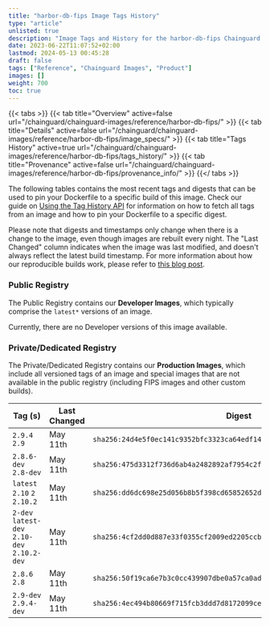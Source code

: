 ```yaml
---
title: "harbor-db-fips Image Tags History"
type: "article"
unlisted: true
description: "Image Tags and History for the harbor-db-fips Chainguard Image"
date: 2023-06-22T11:07:52+02:00
lastmod: 2024-05-13 00:45:28
draft: false
tags: ["Reference", "Chainguard Images", "Product"]
images: []
weight: 700
toc: true
---
```


{{< tabs >}}
{{< tab title="Overview" active=false url="/chainguard/chainguard-images/reference/harbor-db-fips/" >}}
{{< tab title="Details" active=false url="/chainguard/chainguard-images/reference/harbor-db-fips/image_specs/" >}}
{{< tab title="Tags History" active=true url="/chainguard/chainguard-images/reference/harbor-db-fips/tags_history/" >}}
{{< tab title="Provenance" active=false url="/chainguard/chainguard-images/reference/harbor-db-fips/provenance_info/" >}}
{{</ tabs >}}

The following tables contains the most recent tags and digests that can be used to pin your Dockerfile to a specific build of this image. Check our guide on [Using the Tag History API](/chainguard/chainguard-images/using-the-tag-history-api/) for information on how to fetch all tags from an image and how to pin your Dockerfile to a specific digest.

Please note that digests and timestamps only change when there is a change to the image, even though images are rebuilt every night. The "Last Changed" column indicates when the image was last modified, and doesn't always reflect the latest build timestamp. For more information about how our reproducible builds work, please refer to [this blog post](https://www.chainguard.dev/unchained/reproducing-chainguards-reproducible-image-builds).

### Public Registry
The Public Registry contains our **Developer Images**, which typically comprise the `latest*` versions of an image.

Currently, there are no Developer versions of this image available.

### Private/Dedicated Registry
The Private/Dedicated Registry contains our **Production Images**, which include all versioned tags of an image and special images that are not available in the public registry (including FIPS images and other custom builds).

| Tag (s)                                       | Last Changed | Digest                                                                    |
|-----------------------------------------------|--------------|---------------------------------------------------------------------------|
|  `2.9.4` `2.9`                                | May 11th     | `sha256:24d4e5f0ec141c9352bfc3323ca64edf14a44b7216b739c10073c7aac7935c28` |
|  `2.8.6-dev` `2.8-dev`                        | May 11th     | `sha256:475d3312f736d6ab4a2482892af7954c2f2bd45671c4694498f4dae63995dd5b` |
|  `latest` `2.10` `2` `2.10.2`                 | May 11th     | `sha256:dd6dc698e25d056b8b5f398cd65852652dec5eaa60c51efbe5a76102f0ee8557` |
|  `2-dev` `latest-dev` `2.10-dev` `2.10.2-dev` | May 11th     | `sha256:4cf2dd0d887e33f0355cf2009ed2205ccba75ae159066c8f396adeb36117dfbb` |
|  `2.8.6` `2.8`                                | May 11th     | `sha256:50f19ca6e7b3c0cc439907dbe0a57ca0adf61bc0bc8db9c4ad294e4a9a3b61e4` |
|  `2.9-dev` `2.9.4-dev`                        | May 11th     | `sha256:4ec494b80669f715fcb3ddd7d8172099ce4bda16f1b0754814646feae912b241` |

